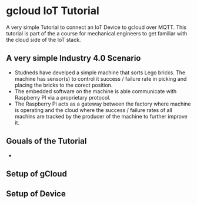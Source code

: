 # gcloud IoT Tutorial
A very simple Tutorial to connect an IoT Device to gcloud over MQTT.
This tutorial is part of the a course for mechanical engineers to get familiar with the cloud side of the IoT stack.

## A very simple Industry 4.0 Scenario
* Studneds have develped a simple machine that sorts Lego bricks. The machine has sensor(s) to control it success / failure rate in picking and placing the bricks to the corect position.
* The embedded software on the machine is able communicate with Raspberry PI via a proprietary protocol.
* The Raspberry Pi acts as a gateway between the factory where machine is operating and the cloud where the success / failure rates of all machins are tracked by the producer of the machine to further improve it.

## Gouals of the Tutorial

*

## Setup of gCloud


## Setup of Device

## 
